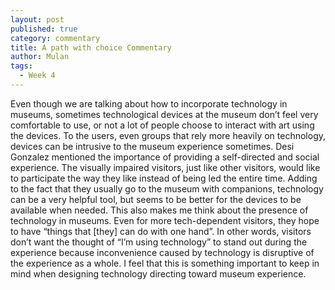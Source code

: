 ```yaml
---
layout: post
published: true
category: commentary
title: A path with choice Commentary
author: Mulan
tags:
  - Week 4
---
```

Even though we are talking about how to incorporate technology in museums, sometimes technological devices at the museum don’t feel very comfortable to use, or not a lot of people choose to interact with art using the devices. To the users, even groups that rely more heavily on technology, devices can be intrusive to the museum experience sometimes. Desi Gonzalez mentioned the importance of providing a self-directed and social experience. The visually impaired visitors, just like other visitors, would like to participate the way they like instead of being led the entire time. Adding to the fact that they usually go to the museum with companions, technology can be a very helpful tool, but seems to be better for the devices to be available when needed. This also makes me think about the presence of technology in museums. Even for more tech-dependent visitors, they hope to have “things that [they] can do with one hand”. In other words, visitors don’t want the thought of “I’m using technology” to stand out during the experience because inconvenience caused by technology is disruptive of the experience as a whole. I feel that this is something important to keep in mind when designing technology directing toward museum experience. 
